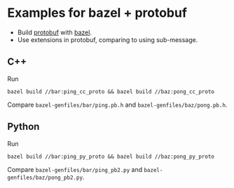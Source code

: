 # Examples for bazel + protobuf

- Build [protobuf](https://developers.google.com/protocol-buffers/) with [bazel](https://www.bazel.io/).
- Use extensions in protobuf, comparing to using sub-message.

## C++

Run

```
bazel build //bar:ping_cc_proto && bazel build //baz:pong_cc_proto
```

Compare `bazel-genfiles/bar/ping.pb.h` and `bazel-genfiles/baz/pong.pb.h`.

## Python

Run
```
bazel build //bar:ping_py_proto && bazel build //baz:pong_py_proto
```

Compare `bazel-genfiles/bar/ping_pb2.py` and `bazel-genfiles/baz/pong_pb2.py`.

